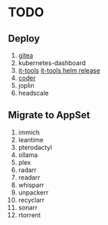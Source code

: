 # TODO

## Deploy

1. [gitea](https://github.com/elcattivo66/home-ops/blob/main/kubernetes/main/apps/default/gitea/app/helmrelease.yaml)
1. kubernetes-dashboard
1. [it-tools](https://github.com/CorentinTh/it-tools?tab=readme-ov-file) [it-tools helm release](https://github.com/ahinko/home-ops/blob/main/kubernetes/main/apps/dev/it-tools/app/helm-release.yaml)
1. [coder](https://coder.com/docs/install/kubernetes)
1. joplin
1. headscale

## Migrate to AppSet

1. immich
1. leantime
1. pterodactyl
1. ollama
1. plex
1. radarr
1. readarr
1. whisparr
1. unpackerr
1. recyclarr
1. sonarr
1. rtorrent
